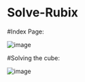 # Solve-Rubix

#Index Page:

![image](https://github.com/sukeshnerella/Solve-Rubix/assets/125778442/4a0d8832-c553-4cf4-88c9-b88bb52784e0)

#Solving the cube:

![image](https://github.com/sukeshnerella/Solve-Rubix/assets/125778442/88ce71df-7b39-4b11-ae7a-8d46559afe80)
